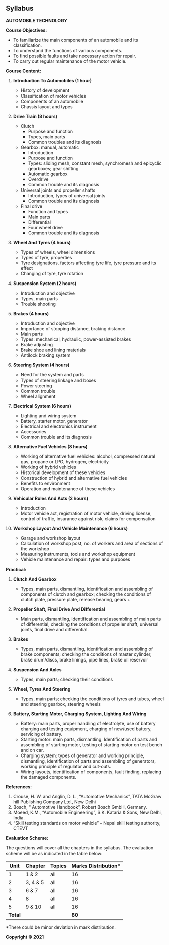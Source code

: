 ## Syllabus

**AUTOMOBILE TECHNOLOGY**

**Course Objectives:**

* To familiarize the main components of an automobile and its classification.
* To understand the functions of various components.
* To find possible faults and take necessary action for repair.
* To carry out regular maintenance of the motor vehicle.

**Course Content:**

1. **Introduction To Automobiles (1 hour)**
    * History of development
    * Classification of motor vehicles
    * Components of an automobile
    * Chassis layout and types

2. **Drive Train (8 hours)**
    * Clutch
        * Purpose and function
        * Types, main parts
        * Common troubles and its diagnosis
    * Gearbox: manual, automatic
        * Introduction
        * Purpose and function
        * Types: sliding mesh, constant mesh, synchromesh and epicyclic gearboxes; gear shifting
        * Automatic gearbox
        * Overdrive
        * Common trouble and its diagnosis
    * Universal joints and propeller shafts
        * Introduction, types of universal joints
        * Common trouble and its diagnosis
    * Final drive
        * Function and types
        * Main parts
        * Differential
        * Four wheel drive
        * Common trouble and its diagnosis

3. **Wheel And Tyres (4 hours)**
    * Types of wheels, wheel dimensions
    * Types of tyre, properties
    * Tyre designations, factors affecting tyre life, tyre pressure and its effect
    * Changing of tyre, tyre rotation

4. **Suspension System (2 hours)**
    * Introduction and objective
    * Types, main parts
    * Trouble shooting

5. **Brakes (4 hours)**
    * Introduction and objective
    * Importance of stopping distance, braking distance
    * Main parts
    * Types: mechanical, hydraulic, power-assisted brakes
    * Brake adjusting
    * Brake shoe and lining materials
    * Antilock braking system

6. **Steering System (4 hours)**
    * Need for the system and parts
    * Types of steering linkage and boxes
    * Power steering
    * Common trouble
    * Wheel alignment

7. **Electrical System (6 hours)**
    * Lighting and wiring system
    * Battery, starter motor, generator
    * Electrical and electronics instrument
    * Accessories
    * Common trouble and its diagnosis

8. **Alternative Fuel Vehicles (8 hours)**
    * Working of alternative fuel vehicles: alcohol, compressed natural gas, propane or LPG, hydrogen, electricity
    * Working of hybrid vehicles
    * Historical development of these vehicles
    * Construction of hybrid and alternative fuel vehicles
    * Benefits to environment
    * Operation and maintenance of these vehicles

9. **Vehicular Rules And Acts (2 hours)**
    * Introduction
    * Motor vehicle act, registration of motor vehicle, driving license, control of traffic, insurance against risk, claims for compensation

10. **Workshop Layout And Vehicle Maintenance (6 hours)**
    * Garage and workshop layout
    * Calculation of workshop post, no. of workers and area of sections of the workshop
    * Measuring instruments, tools and workshop equipment
    * Vehicle maintenance and repair: types and purposes

**Practical:**

1. **Clutch And Gearbox**
    * Types, main parts, dismantling, identification and assembling of components of clutch and gearbox; checking the conditions of clutch plate, pressure plate, release bearing, gears +

2. **Propeller Shaft, Final Drive And Differential**
    * Main parts, dismantling, identification and assembling of main parts of differential; checking the conditions of propeller shaft, universal joints, final drive and differential.

3. **Brakes**
    * Types, main parts, dismantling, identification and assembling of brake components; checking the conditions of master cylinder, brake drum/discs, brake linings, pipe lines, brake oil reservoir

4. **Suspension And Axles**
    * Types, main parts; checking their conditions

5. **Wheel, Tyres And Steering**
    * Types, main parts; checking the conditions of tyres and tubes, wheel and steering gearbox, steering wheels

6. **Battery, Starting Motor, Charging System, Lighting And Wiring**
    * Battery: main parts, proper handling of electrolyte, use of battery charging and testing equipment, charging of new/used battery, servicing of battery.
    * Starting motor: main parts, dismantling, Identification of parts and assembling of starting motor, testing of starting motor on test bench and on car.
    * Charging system: types of generator and working principle, dismantling, identification of parts and assembling of generators, working principle of regulator and cut-outs.
    * Wiring layouts, identification of components, fault finding, replacing the damaged components.

**References:**

1. Crouse, H. W. and Anglin, D. L., “Automotive Mechanics”, TATA McGraw hill Publishing Company Ltd., New Delhi
2. Bosch, “ Automotive Handbook”, Robert Bosch GmbH, Germany.
3. Moeed, K.M., “Automobile Engineering”, S.K. Kataria & Sons, New Delhi, India.
4. “Skill testing standards on motor vehicle” – Nepal skill testing authority, CTEVT

**Evaluation Scheme:**

The questions will cover all the chapters in the syllabus. The evaluation scheme will be as indicated in the table below:

| Unit | Chapter | Topics | Marks Distribution* |
|---|---|---|---|
| 1 | 1 & 2 | all | 16 |
| 2 | 3, 4 & 5 | all | 16 |
| 3 | 6 & 7 | all | 16 |
| 4 | 8 | all | 16 |
| 5 | 9 & 10 | all | 16 |
| **Total** | | | **80** |

*There could be minor deviation in mark distribution.

**Copyright &copy; 2021**